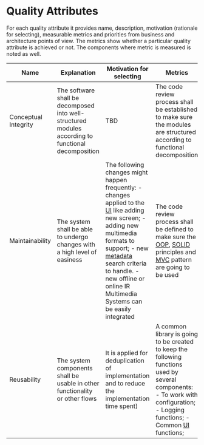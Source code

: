 # Quality Attributes
For each quality attribute it provides name, description, motivation (rationale for selecting), measurable metrics and priorities from business and architecture points of view.
The metrics show whether a particular quality attribute is achieved or not.
The components where metric is measured is noted as well.

|Name                |Explanation                                                                                        |Motivation for selecting|Metrics                                                                                                                   |Business value|Architecture viewpoint|
|--------------------|---------------------------------------------------------------------------------------------------|------------------------|--------------------------------------------------------------------------------------------------------------------------|--------------|:--------------------:|
|Conceptual Integrity|The software shall be decomposed into well-structured modules according to functional decomposition|TBD                     |The code review process shall be established to make sure the modules are structured according to functional decomposition|Low           |Middle                |
|Maintainability     |The system shall be able to undergo changes with a high level of easiness|The following changes might happen frequently: - changes applied to the [UI](https://en.wikipedia.org/wiki/User_interface) like adding new screen; - adding new multimedia formats to support; - new [metadata](https://en.wikipedia.org/wiki/Metadata) search criteria to handle. - new offline or online IR Multimedia Systems can be easily integrated|The code review process shall be defined to make sure the [OOP](https://en.wikipedia.org/wiki/Object-oriented_programming), [SOLID](https://en.wikipedia.org/wiki/SOLID) principles and [MVC](https://en.wikipedia.org/wiki/Model%E2%80%93view%E2%80%93controller) pattern are going to be used|Middle|High|
|Reusability         |The system components shall be usable in other functionality or other flows|It is applied for deduplication of implementation and to reduce the implementation time spent)|A common library is going to be created to keep the following functions used by several components: - To work with configuration; - Logging functions; - Common [UI](https://en.wikipedia.org/wiki/User_interface) functions;|Middle|High|

